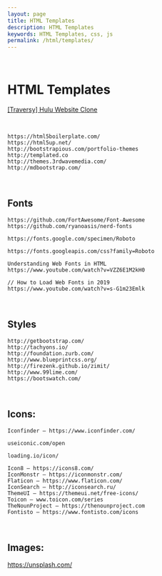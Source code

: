 ```yaml
---
layout: page
title: HTML Templates
description: HTML Templates
keywords: HTML Templates, css, js
permalink: /html/templates/
---
```


<br/>

# HTML Templates

[[Traversy] Hulu Website Clone](https://github.com/bradtraversy/hulu-webpage-clone)

<br/>

    https://html5boilerplate.com/
    https://html5up.net/
    http://bootstrapious.com/portfolio-themes
    http://templated.co
    http://themes.3rdwavemedia.com/
    http://mdbootstrap.com/

<br/>

## Fonts

    https://github.com/FortAwesome/Font-Awesome
    https://github.com/ryanoasis/nerd-fonts

    https://fonts.google.com/specimen/Roboto

    https://fonts.googleapis.com/css?family=Roboto

    Understanding Web Fonts in HTML
    https://www.youtube.com/watch?v=VZZ6E1M2kH0

    // How to Load Web Fonts in 2019
    https://www.youtube.com/watch?v=s-G1m23Emlk

<br/>

## Styles

    http://getbootstrap.com/
    http://tachyons.io/
    http://foundation.zurb.com/
    http://www.blueprintcss.org/
    http://firezenk.github.io/zimit/
    http://www.99lime.com/
    https://bootswatch.com/

<br/>

## Icons:

    Iconfinder — https://www.iconfinder.com/

    useiconic.com/open

    loading.io/icon/

    Icon8 — https://icons8.com/
    IconMonstr — https://iconmonstr.com/
    Flaticon — https://www.flaticon.com/
    IconSearch — http://iconsearch.ru/
    ThemeUI — https://themeui.net/free-icons/
    Toicon — www.toicon.com/series
    TheNounProject — https://thenounproject.com
    Fontisto — https://www.fontisto.com/icons

<br/>

## Images:

https://unsplash.com/
